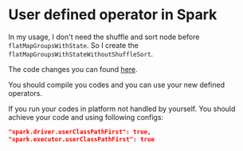 # User defined operator in Spark

In my usage, I don't need the shuffle and sort node before `flatMapGroupsWithState`. So I create the `flatMapGroupsWithStateWithoutShuffleSort`.

The code changes you can found [here](https://github.com/xitongsys/spark/pull/1).

You should compile you codes and you can use your new defined operators.

If you run your codes in platform not handled by yourself. You should achieve your code and using following configs:
```json
"spark.driver.userClassPathFirst": true,
"spark.executor.userClassPathFirst": true
```
